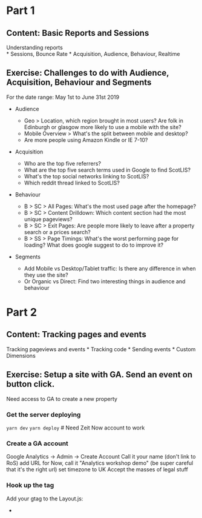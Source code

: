 # Part 1

## Content: Basic Reports and Sessions

Understanding reports    
    * Sessions, Bounce Rate
    * Acquisition, Audience, Behaviour, Realtime    

## Exercise: Challenges to do with Audience, Acquisition, Behaviour and Segments

For the date range: May 1st to June 31st 2019

* Audience
  * Geo > Location, which region brought in most users? Are folk in Edinburgh or glasgow more likely to use a mobile with the site?
  * Mobile Overview > What's the split between mobile and desktop?
  * Are more people using Amazon Kindle or IE 7-10?

* Acquisition
  * Who are the top five referrers?
  * What are the top five search terms used in Google to find ScotLIS?
  * What's the top social networks linking to ScotLIS?
  * Which reddit thread linked to ScotLIS?

* Behaviour
  * B > SC > All Pages: What's the most used page after the homepage?
  * B > SC > Content Drilldown: Which content section had the most unique pageviews?
  * B > SC > Exit Pages: Are people more likely to leave after a property search or a prices search?
  * B > SS > Page Timings: What's the worst performing page for loading? What does google suggest to do to improve it?

* Segments
  * Add Mobile vs Desktop/Tablet traffic: Is there any difference in when they use the site?
  * Or Organic vs Direct: Find two interesting things in audience and behaviour


# Part 2

## Content: Tracking pages and events

Tracking pageviews and events
    * Tracking code
    * Sending events
    * Custom Dimensions

## Exercise: Setup a site with GA. Send an event on button click.

Need access to GA to create a new property

### Get the server deploying

`yarn dev`
`yarn deploy` # Need Zeit Now account to work

### Create a GA account

Google Analytics -> Admin -> Create Account
Call it your name
(don't link to RoS)
add URL for Now, call it "Analytics workshop demo" (be super careful that it's the right url)
set timezone to UK
Accept the masses of legal stuff

### Hook up the tag

Add your gtag to the Layout.js:
 * <script dangerouslySetInnerHTML
 * Or use a package to do it
Deploy
See the "Real Time" reports. Others won't work until tomorrow.

### Send an event when the user clicks on something

https://developers.google.com/analytics/devguides/collection/gtagjs/events
Add onto the 'About' page when someone clicks 'sign up' to mailing list

### Add a custom dimension

TODO!

# Part 3

## Content: Views, Accounts and Properties

View
    * (Organisation), Account, Property, View
    * View best practices and filters

## Exercise: Create three views (master, raw test)

Add bonus view for mobile only traffic

* Rename "All Web Site Data" to "Raw Data" (you need to reload to see this change)
* Go to "View settings" and choose "copy view", name is Master (make sure removal of bot traffic is included)
* Add a lowercase filter to the Master View (Admin >> View >> Filters)
* Add an ip exclude to the Master View 194.34.* on IP Address (custom filter, predefined don't work with ranges)
* Have a look at the ScotLIS filters on the Master view.

# Part 4

## Content: Goals. Macro and Micro

Setting up goals
    * Macro vs Micro
    * Goal Funnels
    * GA destination goals

## Exercise: Create destination goal and funnel for your site



# Part 5

## Content: Experiments and Statistics

A/B testing
    * Statistics science

## Exercise: Design an experiment and figure out how you can measure it


# Part 6

## Content: Google Optimize

A/B testing
    * Google Optimize

## Exercise: Create A/B test for your site


# Stuff

https://developers.google.com/optimize/devguides/experiments

New app - next.js?
New ga account
setup goal of getting to buy page
Landing -> product -> purchase
Add cypress test to go through and drop off (add randomness to achieving goal)
setup variant in Google Optimizer
create variant which is better in app (plus randomizer)

Good link:
https://www.slideshare.net/MasterCertifiedTrainers/map-it-using-the-4-cs-to-design-and-deliver-great-training-8962691
